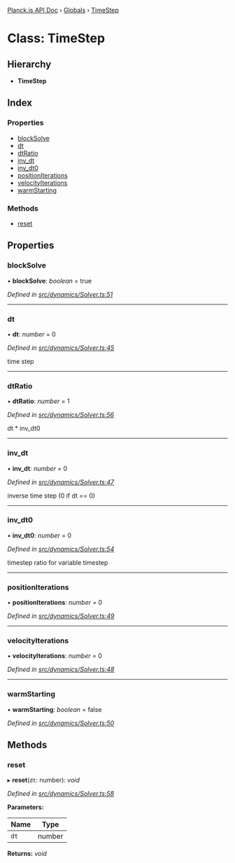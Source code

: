 [Planck.js API Doc](../README.md) › [Globals](../globals.md) › [TimeStep](timestep.md)

# Class: TimeStep

## Hierarchy

* **TimeStep**

## Index

### Properties

* [blockSolve](timestep.md#blocksolve)
* [dt](timestep.md#dt)
* [dtRatio](timestep.md#dtratio)
* [inv_dt](timestep.md#inv_dt)
* [inv_dt0](timestep.md#inv_dt0)
* [positionIterations](timestep.md#positioniterations)
* [velocityIterations](timestep.md#velocityiterations)
* [warmStarting](timestep.md#warmstarting)

### Methods

* [reset](timestep.md#reset)

## Properties

###  blockSolve

• **blockSolve**: *boolean* = true

*Defined in [src/dynamics/Solver.ts:51](https://github.com/shakiba/planck.js/blob/ae24904/src/dynamics/Solver.ts#L51)*

___

###  dt

• **dt**: *number* = 0

*Defined in [src/dynamics/Solver.ts:45](https://github.com/shakiba/planck.js/blob/ae24904/src/dynamics/Solver.ts#L45)*

time step

___

###  dtRatio

• **dtRatio**: *number* = 1

*Defined in [src/dynamics/Solver.ts:56](https://github.com/shakiba/planck.js/blob/ae24904/src/dynamics/Solver.ts#L56)*

dt * inv_dt0

___

###  inv_dt

• **inv_dt**: *number* = 0

*Defined in [src/dynamics/Solver.ts:47](https://github.com/shakiba/planck.js/blob/ae24904/src/dynamics/Solver.ts#L47)*

inverse time step (0 if dt == 0)

___

###  inv_dt0

• **inv_dt0**: *number* = 0

*Defined in [src/dynamics/Solver.ts:54](https://github.com/shakiba/planck.js/blob/ae24904/src/dynamics/Solver.ts#L54)*

timestep ratio for variable timestep

___

###  positionIterations

• **positionIterations**: *number* = 0

*Defined in [src/dynamics/Solver.ts:49](https://github.com/shakiba/planck.js/blob/ae24904/src/dynamics/Solver.ts#L49)*

___

###  velocityIterations

• **velocityIterations**: *number* = 0

*Defined in [src/dynamics/Solver.ts:48](https://github.com/shakiba/planck.js/blob/ae24904/src/dynamics/Solver.ts#L48)*

___

###  warmStarting

• **warmStarting**: *boolean* = false

*Defined in [src/dynamics/Solver.ts:50](https://github.com/shakiba/planck.js/blob/ae24904/src/dynamics/Solver.ts#L50)*

## Methods

###  reset

▸ **reset**(`dt`: number): *void*

*Defined in [src/dynamics/Solver.ts:58](https://github.com/shakiba/planck.js/blob/ae24904/src/dynamics/Solver.ts#L58)*

**Parameters:**

Name | Type |
------ | ------ |
`dt` | number |

**Returns:** *void*
